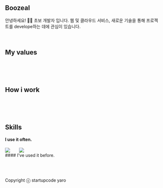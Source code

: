 ## Boozeal

안녕하세요! 🙋‍♂️ 초보 개발자 입니다. 웹 및 클라우드 서비스, 새로운 기술을 통해 프로젝트를 develope하는 데에 관심이 있습니다.
<br />
<br />
<br />

## My values

<br />
<br />
<br />

## How i work

<br />
<br />
<br />

## Skills

#### I use it often.

<div style="display:flex;gap:30px;flex-wrap:wrap;">
  <img src="https://img.shields.io/badge/js-F7DF1E?style=for-the-badge&logo=javascript&logoColor=black">
  <img src="https://img.shields.io/badge/Python-3776AB?style=for-the-badge&logo=Python&logoColor=white">
</div>
#### I've used it before.
<div style="display:flex;gap:30px;flex-wrap:wrap;">

</div>
<br />
<br />
<br />

Copyright ⓒ startupcode yaro
